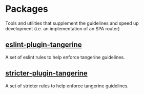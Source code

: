 # Packages

Tools and utilities that supplement the guidelines and speed up development (i.e. an implementation of an SPA router)

## [eslint-plugin-tangerine](./eslint-plugin-tangerine/README.md)

A set of eslint rules to help enforce tangerine guidelines.

## [stricter-plugin-tangerine](./stricter-plugin-tangerine/README.md)

A set of stricter rules to help enforce tangerine guidelines.
